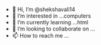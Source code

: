 - 👋 Hi, I’m @shekshavali14
- 👀 I’m interested in ...computers
- 🌱 I’m currently learning ...html
- 💞️ I’m looking to collaborate on ...
- 📫 How to reach me ...

<!---
shekshavali14/shekshavali14 is a ✨ special ✨ repository because its `README.md` (this file) appears on your GitHub profile.
You can click the Preview link to take a look at your changes.
--->
